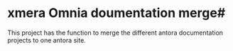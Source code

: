 # xmera Omnia doumentation merge#

This project has the function to merge the different antora documentation projects to one antora site.